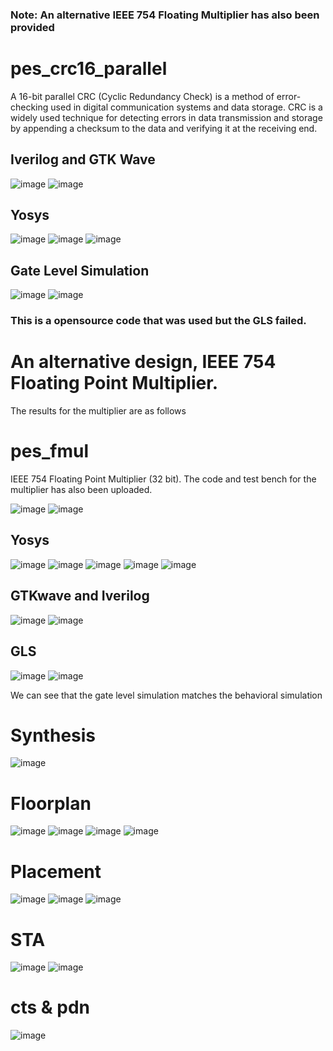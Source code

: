 ### Note: An alternative IEEE 754 Floating Multiplier has also been provided

# pes_crc16_parallel

A 16-bit parallel CRC (Cyclic Redundancy Check) is a method of error-checking used in digital communication systems and data storage. CRC is a widely used technique for detecting errors in data transmission and storage by appending a checksum to the data and verifying it at the receiving end.

## Iverilog and GTK Wave
![image](https://github.com/mauriya0202/pes_crc16_parallel/assets/112739882/4de26572-d10a-4b74-909b-fba5683d56be)
![image](https://github.com/mauriya0202/pes_crc16_parallel/assets/112739882/f5b38f42-47e5-4895-be55-9736122fcec8)

## Yosys
![image](https://github.com/mauriya0202/pes_crc16_parallel/assets/112739882/cd4c8afb-d2ec-4ccd-9c77-c6efa7257d4c)
![image](https://github.com/mauriya0202/pes_crc16_parallel/assets/112739882/e4aa42a2-4a9f-40da-9f5e-ebbb3668446c)
![image](https://github.com/mauriya0202/pes_crc16_parallel/assets/112739882/e7de79f6-7be0-4d70-a392-97be819082ce)

## Gate Level Simulation
![image](https://github.com/mauriya0202/pes_crc16_parallel/assets/112739882/93771bd3-84ec-4442-b8fc-0af9bde286cd)
![image](https://github.com/mauriya0202/pes_crc16_parallel/assets/112739882/79a6db78-82e7-4026-a5d5-2fdd5c253f26)

 ### This is a opensource code that was used but the GLS failed. 
 
 # An alternative design, IEEE 754 Floating Point Multiplier.

The results for the multiplier are as follows

# pes_fmul

IEEE 754 Floating Point Multiplier (32 bit). 
The code and test bench for the multiplier has also been uploaded.

![image](https://github.com/mauriya0202/pes_crc16_parallel/assets/112739882/31ab4ecd-66c0-40f0-9ed9-84fba01f6fa0)
![image](https://github.com/mauriya0202/pes_crc16_parallel/assets/112739882/b3f184f8-9fd9-4c6a-b25f-1ebd231f4d87)


## Yosys


![image](https://github.com/mauriya0202/pes_fmul/assets/112739882/d9986110-4e44-4de9-b606-d78f3de24d50)
![image](https://github.com/mauriya0202/pes_fmul/assets/112739882/cd486440-011b-4ab1-9e28-ca6cb7e5d08b)
![image](https://github.com/mauriya0202/pes_fmul/assets/112739882/c264a898-4cf5-48fc-b921-af6ba3ea8054)
![image](https://github.com/mauriya0202/pes_fmul/assets/112739882/baf6f37b-56a0-4799-a4bb-9186f5b2cc9c)
![image](https://github.com/mauriya0202/pes_fmul/assets/112739882/d45135d6-9c9d-41bc-8395-bc984ed1e809)



## GTKwave and Iverilog 

![image](https://github.com/mauriya0202/pes_fmul/assets/112739882/91f1ee2f-bec1-43d9-ae3f-cd9a0212de8f)
![image](https://github.com/mauriya0202/pes_fmul/assets/112739882/634012b3-b091-4287-8f2a-1d8a6a8b0979)

## GLS

![image](https://github.com/mauriya0202/pes_crc16_parallel/assets/112739882/369a9e05-8553-455b-942b-334bf516d16b)
![image](https://github.com/mauriya0202/pes_crc16_parallel/assets/112739882/a5e58302-c637-4a1b-b47b-b3e169d793f7)


We can see that the gate level simulation matches the behavioral simulation

# Synthesis

![image](https://github.com/mauriya0202/pes_crc16_parallel/assets/112739882/5696efa4-0641-49fa-9ff0-7a953380a9b9)

# Floorplan

![image](https://github.com/mauriya0202/pes_crc16_parallel/assets/112739882/768be5df-14fd-47c3-b879-8300110516f7)
![image](https://github.com/mauriya0202/pes_crc16_parallel/assets/112739882/54be2ef3-0f2c-40b7-82ea-b87576df5ea4)
![image](https://github.com/mauriya0202/pes_crc16_parallel/assets/112739882/d8583b80-8de3-4c1b-b2af-8c5e3c245d72)
![image](https://github.com/mauriya0202/pes_crc16_parallel/assets/112739882/93718287-0d4f-49bc-9da0-66aa947a03ce)




# Placement

![image](https://github.com/mauriya0202/pes_crc16_parallel/assets/112739882/6b8e6d4c-3a21-4bae-9b6c-96230b8d5e85)
![image](https://github.com/mauriya0202/pes_crc16_parallel/assets/112739882/7162c80e-0078-4855-b62f-dc899cdbafd6)
![image](https://github.com/mauriya0202/pes_crc16_parallel/assets/112739882/c9c6f9b5-8b8c-4a0c-9b55-4fcd7bd4ee6f)


# STA

![image](https://github.com/mauriya0202/pes_crc16_parallel/assets/112739882/59f9f18a-e86b-4046-a8c8-8563f26030b6)
![image](https://github.com/mauriya0202/pes_crc16_parallel/assets/112739882/58406d20-6f25-47ce-8dc1-031c5f1bacb1)

# cts & pdn

![image](https://github.com/mauriya0202/pes_crc16_parallel/assets/112739882/7a8881b8-1f96-4bc8-bfd1-067d7fd36c7d)


